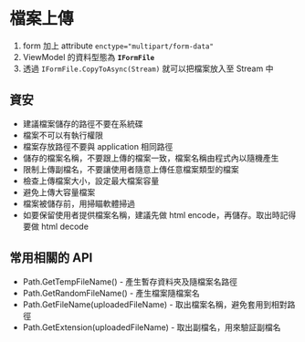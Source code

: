 # 檔案上傳

1. form 加上 attribute `enctype="multipart/form-data"`
1. ViewModel 的資料型態為 **`IFormFile`**
1. 透過 `IFormFile.CopyToAsync(Stream)` 就可以把檔案放入至 Stream 中

## 資安

- 建議檔案儲存的路徑不要在系統碟
- 檔案不可以有執行權限
- 檔案存放路徑不要與 application 相同路徑
- 儲存的檔案名稱，不要跟上傳的檔案一致，檔案名稱由程式內以隨機產生
- 限制上傳副檔名，不要讓使用者隨意上傳任意檔案類型的檔案
- 檢查上傳檔案大小，設定最大檔案容量
- 避免上傳大容量檔案
- 檔案被儲存前，用掃瞄軟體掃過
- 如要保留使用者提供檔案名稱，建議先做 html encode，再儲存。取出時記得要做 html decode

## 常用相關的 API

- Path.GetTempFileName() - 產生暫存資料夾及隨檔案名路徑
- Path.GetRandomFileName() - 產生檔案隨檔案名
- Path.GetFileName(uploadedFileName) - 取出檔案名稱，避免套用到相對路徑
- Path.GetExtension(uploadedFileName) - 取出副檔名，用來驗証副檔名
